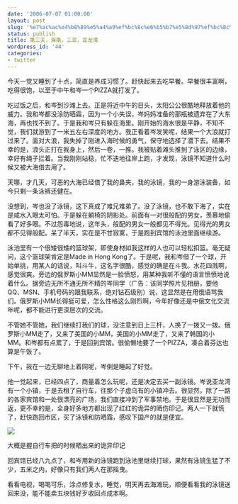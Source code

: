 ```yaml
---
date: '2006-07-07 01:00:00'
layout: post
slug: '%e7%ac%ac%e4%b8%89%e5%a4%a9%ef%bc%8c%e6%b5%b7%e5%8d%97%ef%bc%8c%e4%b8%89%e4%ba%9a%ef%bc%8c%e4%ba%9a%e9%be%99%e6%b9%be'
status: publish
title: 第三天，海南，三亚，亚龙湾
wordpress_id: '44'
categories:
- twitter
---
```


今天一觉又睡到了十点，简直是养成习惯了。赶快起来去吃早餐。早餐很丰富啊，吃得很饱，以至于中午和岑一个PIZZA就打发了。


吃过饭之后，和岑到沙滩上去。正是将近中午的日头，太阳公公很酷地释放着他的威力。我和岑都没涂防晒霜，因为一个小失误，岑妈妈准备的那瓶被遗弃在了大东海，再也找不到了。于是我和岑只有躲在海里。刚开始的海水很是平静，不知不觉，我们就游到了一米五左右深度的地方。我正看着岑发笑呢，结果一个大浪就打过来了。面对大浪，我失掉了刚进入海时候的勇气，保守地选择了潜下去。结果不幸的是，浪头正打在我身上，然后一卷，一推。我被贴着滩头推到了泳区的边缘，幸好有绳子拦着。当我刚刚站稳，忙不迭地往岸上跑，才发现，泳镜不知道什么时候又被大海借去用了。


天哪，才几天，可恶的大海已经借了我的鼻夹，我的泳镜，我的一身游泳装备，如今只剩一条泳裤还健在。


没想到，岑也没了泳镜，这下真成了难兄难弟了。没了泳镜，也不敢下海了，实在是咸水入眼太可怕。于是躲在躺椅的阴影处。前面有一对很般配的男女，羡慕地偷看了好多眼。不过怨毒地说，这年头，般配的男女一般都见不得光。见得光的男女都不见得般配。呆了半天，实在是不甘寂寞，于是跑到宾馆的泳池里面继续游。


泳池里有一个很矮很矮的篮球架，即使身材如我这样的人也可以轻松扣篮。毫无疑问，这个篮球架肯定是Made in Hong Kong了。于是呢，我和岑借了一个球，开始单挑，用某人的话说，叫斗牛，这名字很酷，感觉的确是在斗我。水花四溅啊，感觉很爽。旁边的俄罗斯小MM显然是一脸愤怒，用某种我听不懂的语言愤愤地说着什么。据旁边无所不通无所不精的岑同学（广告：该同学照片见相册，要他QQ、MSN、手机号码的跟我联系，绝对钻石级别）说，这显然是在用俄语骂我们。俄罗斯小MM长得挺可爱，怎么性格这么刚烈啊，今年好像还是中俄文化交流年呢，都不能进行更深层次的交流。


不管她不管她，我们继续打我们的球，没注意到日上三杆，人换了一拨又一拨。俄罗斯小MM走了，又来了美国的小MM，美国的小MM走了，又来了韩国的小MM。和岑都有点累了，于是回到宾馆。很偷懒地要了一个PIZZA，凑合着芬达也算是午饭了。


下午，我在一边无聊地上着网呢，岑倒是睡起了好觉。


他一觉起来，已经四点了，商量着怎么玩呢，还是决定去买一副泳镜。岑说亚龙湾有一个小镇，于是去租了自行车，往那个子虚乌有的小镇冲去。很显然，除了一路的各家宾馆和一处很漂亮的广场，我们直接冲到了军事禁地。于是很显然是无功而返，更不幸的是，全身好多地方都出现了红红的诡异的晒伤印记。两人一下就慌了，赶快跑回市区，买了泳镜和防晒霜，感叹下国产的就是便宜。


[![](http://tk.files.storage.msn.com/x1pRTZV02Ww2pnGvrhyBzMu0IxiUOI6_o9c8j5CW91aIOaDtzcM8ihGudrj8lgFllgdLILuDRF8Df8fJyc6tLRRFst0G-om0qb_53c_NbiixxLq8rhZmSnQFiy-Yo3_FEXT)](http://tk.files.storage.msn.com/x1pRTZV02Ww2pnGvrhyBzMu0IxiUOI6_o9c8j5CW91aIOaDtzcM8ihGudrj8lgFllgdLILuDRF8Df8fJyc6tLRRFst0G-om0qb_53c_NbiixxLq8rhZmSnQFiy-Yo3_FEXT)


大概是握自行车把的时候晒出来的诡异印记


回宾馆已经八九点了，和岑用新的泳镜跑到泳池里继续打球，果然有泳镜生猛了不少，五米之内，好像只有我们两人在那摇曳。


看看电视，喝喝可乐，涂点修复水，睡觉，明天再去海滩玩，顺便看看我的泳镜送回来没，能不能卖五块钱好歹收回点成本啊。

